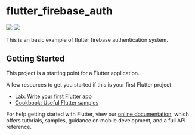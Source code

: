 # flutter_firebase_auth

<img src="https://img.shields.io/badge/firebase_auth-^0.6.6%20-green.svg">  <img src="https://img.shields.io/badge/build-up%20-green.svg">

This is an basic example of flutter firebase authentication system.

## Getting Started

This project is a starting point for a Flutter application.

A few resources to get you started if this is your first Flutter project:

- [Lab: Write your first Flutter app](https://flutter.dev/docs/get-started/codelab)
- [Cookbook: Useful Flutter samples](https://flutter.dev/docs/cookbook)

For help getting started with Flutter, view our
[online documentation](https://flutter.dev/docs), which offers tutorials,
samples, guidance on mobile development, and a full API reference.
